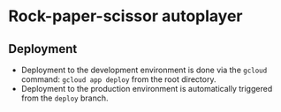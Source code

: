# Rock-paper-scissor autoplayer

## Deployment
* Deployment to the development environment is done via the `gcloud` command: `gcloud app deploy` from the root directory.
* Deployment to the production environment is automatically triggered from the `deploy` branch. 
